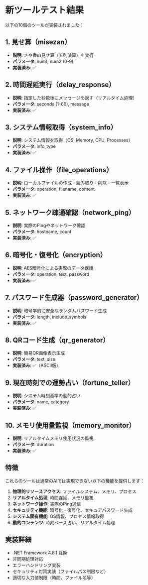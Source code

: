 # 新ツールテスト結果

以下の10個のツールが実装されました：

## 1. 見せ算（misezan）
- **説明**: さや香の見せ算（五則演算）を実行
- **パラメータ**: num1, num2 (0-9)
- **実装済み**: ✅

## 2. 時間遅延実行（delay_response）
- **説明**: 指定した秒数後にメッセージを返す（リアルタイム処理）
- **パラメータ**: seconds (1-60), message
- **実装済み**: ✅

## 3. システム情報取得（system_info）
- **説明**: システム情報を取得（OS, Memory, CPU, Processes）
- **パラメータ**: info_type
- **実装済み**: ✅

## 4. ファイル操作（file_operations）
- **説明**: ローカルファイルの作成・読み取り・削除・一覧表示
- **パラメータ**: operation, filename, content
- **実装済み**: ✅

## 5. ネットワーク疎通確認（network_ping）
- **説明**: 実際のPingやネットワーク確認
- **パラメータ**: hostname, count
- **実装済み**: ✅

## 6. 暗号化・復号化（encryption）
- **説明**: AES暗号化による実際のデータ保護
- **パラメータ**: operation, text, password
- **実装済み**: ✅

## 7. パスワード生成器（password_generator）
- **説明**: 暗号学的に安全なランダムパスワード生成
- **パラメータ**: length, include_symbols
- **実装済み**: ✅

## 8. QRコード生成（qr_generator）
- **説明**: 簡易QR画像表示生成
- **パラメータ**: text, size
- **実装済み**: ✅（ASCII版）

## 9. 現在時刻での運勢占い（fortune_teller）
- **説明**: システム時刻基準の動的占い
- **パラメータ**: name, category
- **実装済み**: ✅

## 10. メモリ使用量監視（memory_monitor）
- **説明**: リアルタイムメモリ使用状況の監視
- **パラメータ**: duration
- **実装済み**: ✅

## 特徴

これらのツールは通常のAIでは実現できない以下の機能を提供します：

1. **物理的リソースアクセス**: ファイルシステム、メモリ、プロセス
2. **リアルタイム処理**: 時間遅延、メモリ監視
3. **ネットワーク操作**: 実際のPing通信
4. **セキュリティ機能**: 暗号化・復号化、セキュアパスワード生成
5. **システム固有機能**: OS情報、プロセス情報取得
6. **動的コンテンツ**: 時刻ベース占い、リアルタイム処理

## 実装詳細

- .NET Framework 4.8.1 互換
- 非同期処理対応
- エラーハンドリング実装
- セキュリティ対策実装（ファイルパス制限など）
- 適切な入力値制限（時間、ファイル名等）